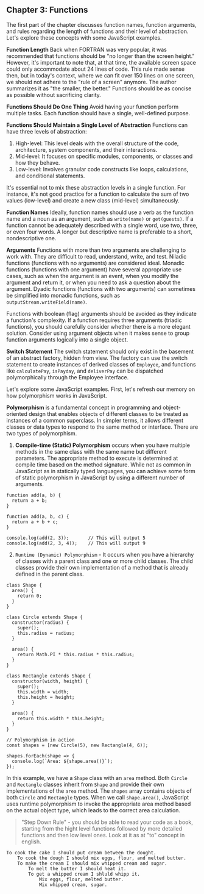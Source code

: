 ## Chapter 3: Functions

The first part of the chapter discusses function names, function arguments, and rules regarding the length of functions and their level of abstraction. Let's explore these concepts with some JavaScript examples.

**Function Length**
Back when FORTRAN was very popular, it was recommended that functions should be "no longer than the screen height." However, it's important to note that, at that time, the available screen space could only accommodate about 24 lines of code. This rule made sense then, but in today's context, where we can fit over 150 lines on one screen, we should not adhere to the "rule of a screen" anymore. The author summarizes it as "the smaller, the better." Functions should be as concise as possible without sacrificing clarity.

**Functions Should Do One Thing**
Avoid having your function perform multiple tasks. Each function should have a single, well-defined purpose.

**Functions Should Maintain a Single Level of Abstraction**
Functions can have three levels of abstraction:
1. High-level: This level deals with the overall structure of the code, architecture, system components, and their interactions.
2. Mid-level: It focuses on specific modules, components, or classes and how they behave.
3. Low-level: Involves granular code constructs like loops, calculations, and conditional statements.

It's essential not to mix these abstraction levels in a single function. For instance, it's not good practice for a function to calculate the sum of two values (low-level) and create a new class (mid-level) simultaneously.

**Function Names**
Ideally, function names should use a verb as the function name and a noun as an argument, such as `write(name)` or `get(guests)`. If a function cannot be adequately described with a single word, use two, three, or even four words. A longer but descriptive name is preferable to a short, nondescriptive one.

**Arguments**
Functions with more than two arguments are challenging to work with. They are difficult to read, understand, write, and test. Niladic functions (functions with no arguments) are considered ideal. Monadic functions (functions with one argument) have several appropriate use cases, such as when the argument is an event, when you modify the argument and return it, or when you need to ask a question about the argument. Dyadic functions (functions with two arguments) can sometimes be simplified into monadic functions, such as `outputStream.writeField(name)`.

Functions with boolean (flag) arguments should be avoided as they indicate a function's complexity. If a function requires three arguments (triadic functions), you should carefully consider whether there is a more elegant solution. Consider using argument objects when it makes sense to group function arguments logically into a single object.

**Switch Statement**
The switch statement should only exist in the basement of an abstract factory, hidden from view. The factory can use the switch statement to create instances of derived classes of `Employee`, and functions like `calculatePay`, `isPayday`, and `deliverPay` can be dispatched polymorphically through the Employee interface.

Let's explore some JavaScript examples. First, let's refresh our memory on how polymorphism works in JavaScript.

**Polymorphism** is a fundamental concept in programming and object-oriented design that enables objects of different classes to be treated as instances of a common superclass. In simpler terms, it allows different classes or data types to respond to the same method or interface. There are two types of polymorphism.
1. **Compile-time (Static) Polymorphism** occurs when you have multiple methods in the same class with the same name but different parameters. The appropriate method to execute is determined at compile time based on the method signature. While not as common in JavaScript as in statically typed languages, you can achieve some form of static polymorphism in JavaScript by using a different number of arguments.

```
function add(a, b) {
  return a + b;
}

function add(a, b, c) {
  return a + b + c;
}

console.log(add(2, 3));       // This will output 5
console.log(add(2, 3, 4));    // This will output 9

```
2. `Runtime (Dynamic) Polymorphism` -  It occurs when you have a hierarchy of classes with a parent class and one or more child classes. The child classes provide their own implementation of a method that is already defined in the parent class.
```
class Shape {
  area() {
    return 0;
  }
}

class Circle extends Shape {
  constructor(radius) {
    super();
    this.radius = radius;
  }

  area() {
    return Math.PI * this.radius * this.radius;
  }
}

class Rectangle extends Shape {
  constructor(width, height) {
    super();
    this.width = width;
    this.height = height;
  }

  area() {
    return this.width * this.height;
  }
}

// Polymorphism in action
const shapes = [new Circle(5), new Rectangle(4, 6)];

shapes.forEach(shape => {
  console.log(`Area: ${shape.area()}`);
});
```
In this example, we have a `Shape` class with an `area` method. Both `Circle` and `Rectangle` classes inherit from `Shape` and provide their own implementations of the `area` method. The `shapes` array contains objects of both `Circle` and `Rectangle` types. When we call `shape.area()`, JavaScript uses runtime polymorphism to invoke the appropriate area method based on the actual object type, which leads to the correct area calculation.

> "Step Down Rule" - you should be able to read your code as a book, starting from the hight level functions followed by more detailed functions and then low level ones. Look at it as at "to" concept in english.

```
To cook the cake I should put cream between the dought.
    To cook the dough I should mix eggs, flour, and melted butter.
    To make the cream I should mix whipped cream and sugar.
        To melt the butter I should heat it.
        To get a whipped cream I shluld whipp it.
            Mix eggs, flour, melted butter.
            Mix whipped cream, sugar.
```